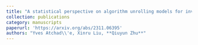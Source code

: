 ```yaml
---
title: "A statistical perspective on algorithm unrolling models for inverse problems"
collection: publications
category: manuscripts
paperurl: 'https://arxiv.org/abs/2311.06395'
authors: "Yves Atchad\\'e, Xinru Liu, **Qiuyun Zhu**"
---
```

